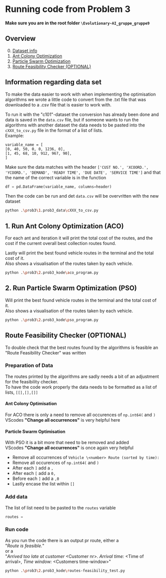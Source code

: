 # Running code from Problem 3
**Make sure you are in the root folder `\Evolutionary-AI_gruppe_gruppe9`**

## Overview
0. [Dataset info](#information-regarding-data-set)
1. [Ant Colony Optimization](#1-run-ant-colony-optimization-aco)
2. [Particle Swarm Optimization](#2-run-particle-swarm-optimization-pso)
3. [Route Feasibility Checker (OPTIONAL)](#route-feasibility-checker-optional)


## Information regarding data set
To make the data easier to work with when implementing the optimisation algorithms we wrote a little code to convert from the .txt file that was downloaded to a .csv file that is easier to work with.

To run it with the "c101"-dataset the conversion has already been done and data is saved in the `data.csv` file, but if someone wants to run the algorithms with another dataset the data needs to be pasted into the `cXXX_to_csv.py` file in the format of a list of lists.\
Example:
``` csv
variable_name = [
[0, 40, 50, 0, 0, 1236, 0],
[1, 45, 68, 10, 912, 967, 90],
]
```
Make sure the data matches with the header `['CUST NO.', 'XCOORD.', 'YCOORD.', 'DEMAND', 'READY TIME', 'DUE DATE', 'SERVICE TIME']` and that the name of the correct variable is in the function
``` python
df = pd.DataFrame(variable_name, columns=header)
```
Then the code can be run and det `data.csv` will be overvritten with the new dataset
``` bash
python .\prob3\1.prob3_data\cXXX_to_csv.py
```
## 1. Run Ant Colony Optimization (ACO)
For each ant and iteration it will print the total cost of the routes, and the cost if the current overall best collection routes found.

Lastly will print the best found vehicle routes in the terminal and the total cost of it.\
Also shows a visualisation of the routes taken by each vehicle.
```bash
python .\prob3\2.prob3_kode\aco_program.py
```

## 2. Run Particle Swarm Optimization (PSO)
Will print the best found vehicle routes in the terminal and the total cost of it.\
Also shows a visualisation of the routes taken by each vehicle.
```bash
python .\prob3\2.prob3_kode\pso_program.py
```

## Route Feasibility Checker (OPTIONAL)
To double check that the best routes found by the algorithms is feasible an "Route Feasibility Checker" was written

### Preparation of Data
The routes printed by the algorithms are sadly needs a bit of an adjustment for the feasibility checker.\
To have the code work properly the data needs to be formatted as a list of lists, `[[],[],[]]`

#### Ant Colony Optimisation
For ACO there is only a need to remove all occurences of `np.int64(` and `)`\
VScodes **"Change all occurrences"** is very helpful here

#### Particle Swarm Optimisation
With PSO it is a bit more that need to be removed and added\
VScodes **"Change all occurrences"** is once again very helpful
- Remove all occurrences of `Vehicle \<number> Route (sorted by time):`
- Remove all occurences of `np.int64(` and `)`
- After each `]` add a `,`
- After each `[` add a `0,`
- Before each `]` add a `,0`
- Lastly encase the list within `[]`

### Add data
The list of list need to be pasted to the `routes` variable
```python
routes =
```

### Run code
As you run the code there is an output pr route, either a\
"*Route is feasible.*"\
or a\
"*Arrived too late at customer*  \<Customer nr>. *Arrival time:*  \<Time of arrival>, *Time window:*  \<Customers time-window>"

``` bash
python .\prob3\2.prob3_kode\routes-feasibility_test.py
```
